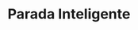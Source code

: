 ---
title: "Parada Inteligente"
url: /ciudad-guayana-puerto-ordaz/parada-inteligente-avenida-atlantico/
shop: quiosco
---